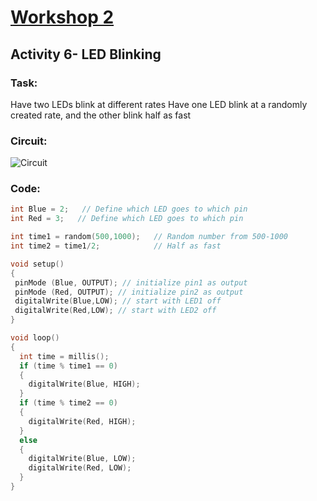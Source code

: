 # [Workshop 2](https://Snowflower2020.github.io/BMES/Workshops/Workshop2)

## Activity 6- LED Blinking

### Task:
Have two LEDs blink at different rates
Have one LED blink at a randomly created rate, and the other blink half as fast
### Circuit:
![Circuit](https://Snowflower2020.github.io/BMES/Workshops/Workshop2/Activity6/W2A6.png)
### Code: 

```c++
int Blue = 2;	// Define which LED goes to which pin
int Red = 3;   // Define which LED goes to which pin

int time1 = random(500,1000);	// Random number from 500-1000
int time2 = time1/2;   			// Half as fast

void setup() 
{ 
 pinMode (Blue, OUTPUT); // initialize pin1 as output
 pinMode (Red, OUTPUT); // initialize pin2 as output
 digitalWrite(Blue,LOW); // start with LED1 off
 digitalWrite(Red,LOW); // start with LED2 off
}

void loop() 
{ 
  int time = millis();
  if (time % time1 == 0) 
  {
  	digitalWrite(Blue, HIGH);
  }
  if (time % time2 == 0) 
  {
  	digitalWrite(Red, HIGH);
  }
  else
  {
    digitalWrite(Blue, LOW);
  	digitalWrite(Red, LOW);
  }
}
```
